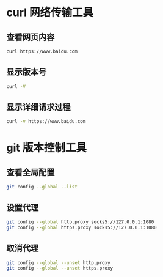# curl 网络传输工具

## 查看网页内容

``` bash
curl https://www.baidu.com
```

## 显示版本号

``` bash
curl -V
```

## 显示详细请求过程

``` bash
curl -v https://www.baidu.com
```



# git 版本控制工具

## 查看全局配置

``` bash
git config --global --list
```

## 设置代理

```bash
git config --global http.proxy socks5://127.0.0.1:1080
git config --global https.proxy socks5://127.0.0.1:1080
```

## 取消代理

``` bash
git config --global --unset http.proxy
git config --global --unset https.proxy
```